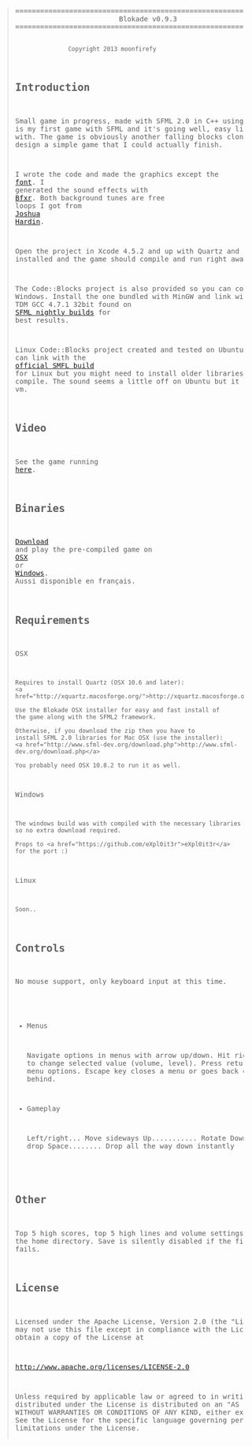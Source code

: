 <blockquote><pre>
===================================================================
                         Blokade v0.9.3 
===================================================================

                   Copyright 2013 moonfirefy

Introduction 
------------

Small game in progress, made with SFML 2.0 in C++ using Xcode. This 
is my first game with SFML and it's going well, easy library to work 
with. The game is obviously another falling blocks clone but I wanted 
to design a simple game that I could actually finish.

I wrote the code and made the graphics except the <a href="http://www.ms-studio.com/FontSales/anonymous.html">font</a>. I generated 
the sound effects with <a href="http://www.bfxr.net/">Bfxr</a>. Both background tunes are free loops I 
got from <a href="http://www.joshuahardin.com/free_music_loops.php">Joshua Hardin</a>.

Open the project in Xcode 4.5.2 and up with Quartz and SFML 2.0 installed 
and the game should compile and run right away. 

The Code::Blocks project is also provided so you can compile on Windows.
Install the one bundled with MinGW and link with library MinGW TDM GCC 4.7.1 32bit
found on <a href="http://sfml.my-gate.net/nightly/">SFML nightly builds</a> for best results.

Linux Code::Blocks project created and tested on Ubuntu 12.10. You can
link with the <a href="http://www.sfml-dev.org/download.php">official SMFL build</a> for Linux but you might need to install
older libraries to get it to compile. The sound seems a little off
on Ubuntu but it might be the vm.

Video
-----

See the game running <a href="https://vimeo.com/57818102">here</a>.

Binaries
--------

<a href="https://www.dropbox.com/sh/xsywbqqtoe223zd/Z2tWZZ1g_-">Download</a> and play the pre-compiled game on <a href="https://www.dropbox.com/s/hltybb6ur552hfu/Blokade_0.9.3_OSX_En_Installer.pkg">OSX</a> or <a href="https://www.dropbox.com/s/zw8qk2f0h5u0x3v/Blokade_0.9.3_Windows_En_Installer.exe">Windows</a>.
Aussi disponible en français.

Requirements
------------

OSX

    Requires to install Quartz (OSX 10.6 and later):
    <a href="http://xquartz.macosforge.org/">http://xquartz.macosforge.org/</a>

    Use the Blokade OSX installer for easy and fast install of 
    the game along with the SFML2 framework.
    
    Otherwise, if you download the zip then you have to 
    install SFML 2.0 libraries for Mac OSX (use the installer): 
    <a href="http://www.sfml-dev.org/download.php">http://www.sfml-dev.org/download.php</a>
    
    You probably need OSX 10.8.2 to run it as well.

Windows

    The windows build was with compiled with the necessary libraries
    so no extra download required.

    Props to <a href="https://github.com/eXpl0it3r">eXpl0it3r</a> for the port :)

Linux

	Soon..

Controls
--------

No mouse support, only keyboard input at this time.

  * Menus

    Navigate options in menus with arrow up/down. Hit right/left 
    arrows to change selected value (volume, level). Press return 
    key to select menu options. Escape key closes a menu or goes 
    back one menu behind.

  * Gameplay

    Left/right... Move sideways
    Up........... Rotate
    Down......... Faster drop
    Space........ Drop all the way down instantly

Other
-----

Top 5 high scores, top 5 high lines and volume settings are saved 
in the home directory. Save is silently disabled if the first 
save attempt fails.

License
-------

Licensed under the Apache License, Version 2.0 (the "License"); you 
may not use this file except in compliance with the License. You may 
obtain a copy of the License at

<a href="http://www.apache.org/licenses/LICENSE-2.0">http://www.apache.org/licenses/LICENSE-2.0</a>

Unless required by applicable law or agreed to in writing, software 
distributed under the License is distributed on an "AS IS" BASIS, 
WITHOUT WARRANTIES OR CONDITIONS OF ANY KIND, either express or implied. 
See the License for the specific language governing permissions and 
limitations under the License.
</pre></blockquote>
